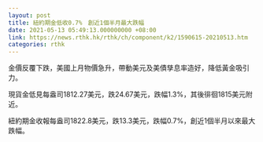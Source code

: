 ```yaml
---
layout: post
title: 紐約期金低收0.7%　創近1個半月最大跌幅
date: 2021-05-13 05:49:13.000000000 +08:00
link: https://news.rthk.hk/rthk/ch/component/k2/1590615-20210513.htm
categories: rthk
---
```


金價反覆下跌，美國上月物價急升，帶動美元及美債孳息率造好，降低黃金吸引力。

現貨金低見每盎司1812.27美元，跌24.67美元，跌幅1.3%，其後徘徊1815美元附近。

紐約期金收報每盎司1822.8美元，跌13.3美元，跌幅0.7%，創近1個半月以來最大跌幅。
